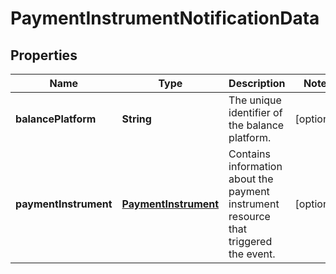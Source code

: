 

# PaymentInstrumentNotificationData


## Properties

| Name | Type | Description | Notes |
|------------ | ------------- | ------------- | -------------|
|**balancePlatform** | **String** | The unique identifier of the balance platform. |  [optional] |
|**paymentInstrument** | [**PaymentInstrument**](PaymentInstrument.md) | Contains information about the payment instrument resource that triggered the event. |  [optional] |



